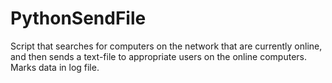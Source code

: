 # PythonSendFile
Script that searches for computers on the network that are currently online, and then sends a text-file to appropriate users on the online computers. Marks data in log file.
